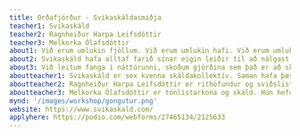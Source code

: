 ```yaml
---
title: Orðafjörður - Svikaskáldasmiðja
teacher1: Svikaskáld
teacher2: Ragnheiður Harpa Leifsdóttir
teacher3: Melkorka Ólafsdóttir
about1: Við erum umlukin fjöllum. Við erum umlukin hafi. Við erum umlukin orðum. En getum við notað orðin til þess að segja það sem við þurfum og þráum? Ná orð yfir öll undrin, allt ógeðið? Geta þau komið á óvart, komið aftan að okkur, komið okkur til að staldra við?
about2: Svikaskáld hafa alltaf farið sínar eigin leiðir til að nálgast orð, nota orð. Aðferðir þeirra hafa vakið forvitni og furðu, og í vinnustofunni fá þátttakendur að kynnast þeim á eigin skinni. Orð fá að spretta fram, endurkastast af umhverfi, erkitýpum og öðrum skáldum. Þeim verður stolið og skilað og stolið aftur. Þeim verður beint í allar höfuðáttir, þau verða sögð eða ósögð. Skrifuð, prentuð eða leyst upp í vindinum.
about3: Við leitum fanga í náttúrunni, skoðum gjörðina sem það er að skrifa, vinnum með ávörp, ritúöl, ljóðtexta, prósa, samtöl og flæði. Þátttakendur munu kynnast fjölbreyttum hliðum skapandi skrifa og læra að nýta hin ýmsu tól úr verkfærakistu rithöfundarins. Unnið verður með kveikjur og flæðandi skrif, daglegt líf listamannsins og áskoranir- að sækja sér innblástur og tileinka sér tækni, lestur og deilingar. Þátttakendur smiðjunnar munu læra inn á sjálfsútgáfu, búa til bókverk og skoða performansinn sem felst í upplestri. Vinnuaðferðir Svikaskálda byggja á trausti og samstöðu. Í kollektívinu vinnum við með skeiðklukku, skrifum og deilum því sem við köllum gums. Með samræðunni og samverunni fæðist alltaf eitthvað nýtt og dularfullt.
aboutteacher1: Svikaskáld er sex kvenna skáldakollektív. Saman hafa þær gefið út þrjár ljóðabækur og síðast skáldsöguna Olíu (2021) sem hlaut tilnefningu til Íslensku bókmenntaverðlaunanna. Þær hafa haldið fjölmargar ritsmiðjur fyrir ungt fólk og staðið fyrir mánaðarlegum ljóðakvöldum í Gröndalshúsi.
aboutteacher2: Ragnheiður Harpa Leifsdóttir er rithöfundur og sviðslistakona. Hún hefur samið og unnið að leiksýningum, gjörningum, myndlistarverkum hérlendis og erlendis. Ritverk hennar og ljóð hennar hafa birst í ýmsum útgáfum, á sviði og heyrst í útvarpi. Hún hefur birt ljóð í bókum Svikaskálda en ljóðabók hennar Sítrónur og náttmyrkur kom út haustið 2019. Ljóðabókin Urðarflétta er væntanleg í haust.
aboutteacher3: Melkorka Ólafsdóttir er tónlistarkona og skáld. Hún hefur skrifað ljóð frá barnsaldri og gefið út ljóðaheftin Unglingsljóð (2000) og Ástarljóð (2004), ásamt ljóðabókinni Hérna eru fjöllin blá (2019). Ljóð eftir hana hafa m.a. birst á Starafugli og í bókum Svikaskálda en Melkorka hefur auk þess skrifað fyrir ýmis tækifæri og tilefni, t.d. í Stundina og fyrir Víðsjá. Melkorka lauk mastersnámi í ritlist frá HÍ vorið 2018. Undanfarin 15 ár hefur hún starfað sem tónlistarkona og verkefnastjóri í Hörpu, en hefur nýverið tekið við starfi dagskrárgerðarmanns á RÚV.
mynd: '/images/workshop/gongutur.png'
website: https://www.svikaskald.com/
applyhere: https://podio.com/webforms/27465134/2125633
---
```

